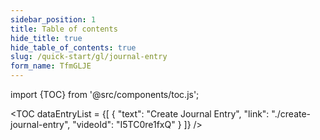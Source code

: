 ```yaml
---
sidebar_position: 1
title: Table of contents
hide_title: true
hide_table_of_contents: true
slug: /quick-start/gl/journal-entry
form_name: TfmGLJE
---
```


import {TOC} from '@src/components/toc.js';

<TOC
dataEntryList = {[
{
  "text": "Create Journal Entry",
  "link": "./create-journal-entry",
  "videoId": "I5TC0re1fxQ"
}
]}
/>
